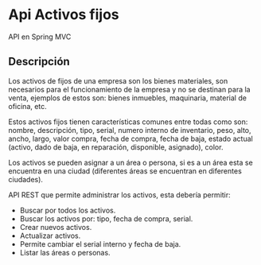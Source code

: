 # Api Activos fijos
API en Spring MVC

## Descripción
Los activos de fijos de una empresa son los bienes materiales, son necesarios para el funcionamiento 
de la empresa y no se destinan para la venta, ejemplos de estos son: bienes inmuebles, maquinaria, 
material de oficina, etc. 
 
Estos activos fijos tienen características comunes entre todas como son: nombre, descripción, tipo, 
serial, numero interno de inventario, peso, alto, ancho, largo, valor compra, fecha de compra, fecha 
de baja, estado actual (activo, dado de baja, en reparación, disponible, asignado), color. 
 
Los activos se pueden asignar a un área o persona, si es a un área esta se encuentra en una ciudad 
(diferentes áreas se encuentran en diferentes ciudades). 
 
API REST que permite administrar los activos, esta debería permitir: 
 
 -  Buscar por todos los activos. 
 -  Buscar los activos por: tipo, fecha de compra, serial. 
 - Crear nuevos activos. 
 -  Actualizar activos. 
 -  Permite cambiar el serial interno y fecha de baja. 
 -  Listar las áreas o personas. 
